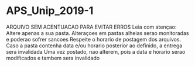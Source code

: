 # APS_Unip_2019-1

ARQUIVO SEM ACENTUACAO PARA EVITAR ERROS
Leia com atençao:
Altere apenas a sua pasta.  Alteraçoes em pastas alheias serao monitoradas e poderao sofrer sancoes
Respeite o horario de postagem dos arquivos.  Caso a pasta contenha data e/ou horario posterior ao definido, a entrega sera invalidada
Uma vez postado, nao alterem, pois a data e horario serao modificados e tambem sera invalidado
